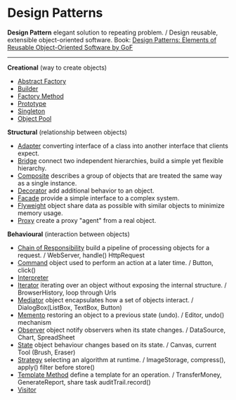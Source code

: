 # Design Patterns

**Design Pattern** elegant solution to repeating problem. / Design reusable, extensible object-oriented software.
Book: [Design Patterns: Elements of Reusable Object-Oriented Software by GoF](https://en.wikipedia.org/wiki/Design_Patterns)
***
**Creational** (way to create objects)
* [Abstract Factory]()
* [Builder]()
* [Factory Method]()
* [Prototype]()
* [Singleton]()
* [Object Pool]()

**Structural** (relationship between objects)
* [Adapter](https://github.com/shamy1st/design-pattern-adapter-java) converting interface of a class into another interface that clients expect.
* [Bridge](https://github.com/shamy1st/design-pattern-bridge-java) connect two independent hierarchies, build a simple yet flexible hierarchy.
* [Composite](https://github.com/shamy1st/design-pattern-composite-java) describes a group of objects that are treated the same way as a single instance.
* [Decorator](https://github.com/shamy1st/design-pattern-decorator-java) add additional behavior to an object.
* [Facade](https://github.com/shamy1st/design-pattern-facade-java) provide a simple interface to a complex system.
* [Flyweight](https://github.com/shamy1st/design-pattern-flyweight-java) object share data as possible with similar objects to minimize memory usage.
* [Proxy](https://github.com/shamy1st/design-pattern-proxy-java) create a proxy "agent" from a real object.

**Behavioural** (interaction between objects)
* [Chain of Responsibility](https://github.com/shamy1st/design-pattern-chain-of-responsibility) build a pipeline of processing objects for a request. / WebServer, handle() HttpRequest
* [Command](https://github.com/shamy1st/design-pattern-command) object used to perform an action at a later time. / Button, click()
* [Interpreter]()
* [Iterator](https://github.com/shamy1st/design-pattern-iterator) iterating over an object without exposing the internal structure. / BrowserHistory, loop through Urls
* [Mediator](https://github.com/shamy1st/design-pattern-mediator) object encapsulates how a set of objects interact. / DialogBox(ListBox, TextBox, Button)
* [Memento](https://github.com/shamy1st/design-pattern-memento) restoring an object to a previous state (undo). / Editor, undo() mechanism
* [Observer](https://github.com/shamy1st/design-pattern-observer) object notify observers when its state changes. / DataSource, Chart, SpreadSheet
* [State](https://github.com/shamy1st/design-pattern-state) object behaviour changes based on its state. / Canvas, current Tool (Brush, Eraser)
* [Strategy](https://github.com/shamy1st/design-pattern-strategy) selecting an algorithm at runtime. / ImageStorage, compress(), apply() filter before store()
* [Template Method](https://github.com/shamy1st/design-pattern-template) define a template for an operation. / TransferMoney, GenerateReport, share task auditTrail.record()
* [Visitor](https://github.com/shamy1st/design-pattern-visitor-java)
